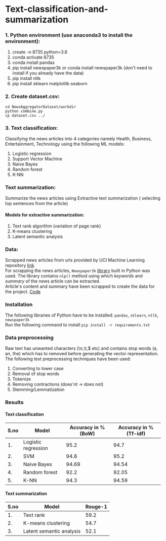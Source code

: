 # Text-classification-and-summarization
### 1. Python environment (use anaconda3 to install the environment):

1. create -n 8735 python=3.6
2. conda activate 8735
3. conda install pandas
4. pip install newspaper3k or conda install newspaper3k (don't need to install if you already have the data)
5. pip install nltk
6. pip install sklearn matplotlib seaborn

### 2. Create dataset.csv:

```
cd NewsAggregatorDataset/workdir
python combine.py
cp dataset.csv ../
```

### 3. Text classification:
Classifying the news articles into 4 categories namely Health, Business, Entertainment, Technology using the following ML models:  
1. Logistic regression
2. Support Vector Machine
3. Naive Bayes 
4. Random forest
5. K-NN


### Text summarization:
Summarize the news articles using Extractive text summarization ( selecting top sentences from the article)

#### Models for extractive summarization:
1. Text rank algorithm (variation of page rank)
2. K-means clustering
3. Latent semantic analysis


### Data:
Scrapped news articles from urls provided by UCI Machine Learning repository [link](http://archive.ics.uci.edu/ml/datasets/News+Aggregator)  
For scrapping the news articles, ```Newspaper3k``` [library](https://newspaper.readthedocs.io/en/latest/) built in Python was used. The library contains ```nlp()``` method using which *keywords* and *summary* of the news article can be extracted.   
Article's content and summary have been scrapped to create the data for the project. [Code](https://github.com/saiharshithreddy/Text-classification-and-summarization/blob/master/Data%20collection/data%20scrapper.ipynb)  

### Installation
The following libraries of Python have to be installed: ```pandas```, ```sklearn```, ```ntlk```, ```newspaper3k```  
Run the following command to install
```pip install -r requirements.txt```

### Data preprocessing
Raw text has unwanted characters (\n,\t,$ etc) and contains stop words (a, an, the) which has to removed before generating the vector representation. The following text preprocessing techniques have been used:  
1. Converting to lower case
2. Removal of stop words
3. Tokenize
4. Removing contractions (does'nt -> does not)
5. Stemming/Lemmatization


### Results

#### Text classification
| S.no | Model | Accuracy in % (BoW)| Accuracy in % (Tf-idf) |
|------|-------|----------|---------------------|
|1. | Logistic regression | 95.2|94.7 |
|2. | SVM |94.8 | 95.2|
|3. | Naive Bayes | 94.69| 94.54|
|4. | Random forest |92.2 | 92.05|
|5. | K-NN |94.3 | 94.59|


#### Text summarization
| S.no | Model | Rouge-1 |
|------|-------|----------|
|1. | Text rank | 59.2 |
|2. | K-means clustering|54.7 |
|3. | Latent semantic analysis | 52.1|

